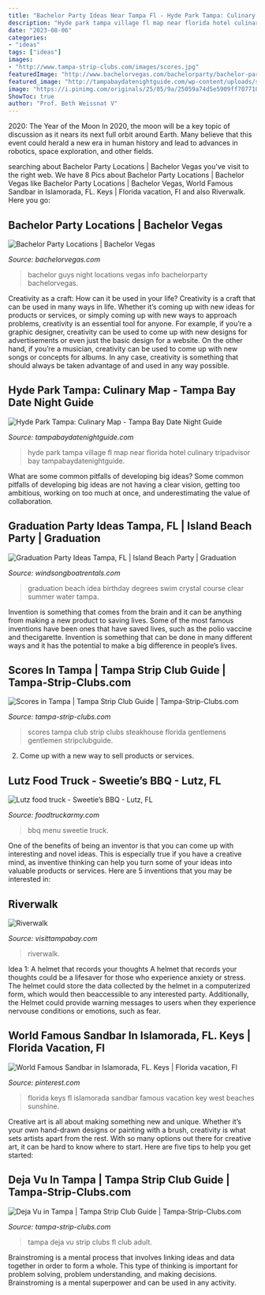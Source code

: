 ```yaml
---
title: "Bachelor Party Ideas Near Tampa Fl - Hyde Park Tampa: Culinary Map"
description: "Hyde park tampa village fl map near florida hotel culinary tripadvisor bay tampabaydatenightguide"
date: "2023-08-06"
categories:
- "ideas"
tags: ["ideas"]
images:
- "http://www.tampa-strip-clubs.com/images/scores.jpg"
featuredImage: "http://www.bachelorvegas.com/bachelorparty/bachelor-party-guys-night-out.jpg"
featured_image: "http://tampabaydatenightguide.com/wp-content/uploads/sites/2/2018/08/hyde-park.jpg"
image: "https://i.pinimg.com/originals/25/05/9a/25059a74d5e5909ff70771067b93b153.jpg"
ShowToc: true
author: "Prof. Beth Weissnat V"
---
```



2020: The Year of the Moon
In 2020, the moon will be a key topic of discussion as it nears its next full orbit around Earth. Many believe that this event could herald a new era in human history and lead to advances in robotics, space exploration, and other fields.

	

		
searching about Bachelor Party Locations | Bachelor Vegas you've visit to the right web. We have 8 Pics about Bachelor Party Locations | Bachelor Vegas like Bachelor Party Locations | Bachelor Vegas, World Famous Sandbar in Islamorada, FL. Keys | Florida vacation, Fl and also Riverwalk. Here you go:
		
    
## Bachelor Party Locations | Bachelor Vegas

<img loading=lazy src="http://www.bachelorvegas.com/bachelorparty/bachelor-party-guys-night-out.jpg" onerror="this.onerror=null;this.src='https://tse3.mm.bing.net/th?id=OIP.Ag0zhC-So1JBOI93ZGVnPwHaD4&amp;pid=15.1';" alt="Bachelor Party Locations | Bachelor Vegas">

_Source: bachelorvegas.com_

>bachelor guys night locations vegas info bachelorparty bachelorvegas. 

	

Creativity as a craft: How can it be used in your life?
Creativity is a craft that can be used in many ways in life. Whether it’s coming up with new ideas for products or services, or simply coming up with new ways to approach problems, creativity is an essential tool for anyone. For example, if you’re a graphic designer, creativity can be used to come up with new designs for advertisements or even just the basic design for a website. On the other hand, if you’re a musician, creativity can be used to come up with new songs or concepts for albums. In any case, creativity is something that should always be taken advantage of and used in any way possible.

    
## Hyde Park Tampa: Culinary Map - Tampa Bay Date Night Guide

<img loading=lazy src="http://tampabaydatenightguide.com/wp-content/uploads/sites/2/2018/08/hyde-park.jpg" onerror="this.onerror=null;this.src='https://tse3.mm.bing.net/th?id=OIP.kGGLo-PlwJi4oaiIuI8-TgHaDP&amp;pid=15.1';" alt="Hyde Park Tampa: Culinary Map - Tampa Bay Date Night Guide">

_Source: tampabaydatenightguide.com_

>hyde park tampa village fl map near florida hotel culinary tripadvisor bay tampabaydatenightguide. 

	

What are some common pitfalls of developing big ideas?
Some common pitfalls of developing big ideas are not having a clear vision, getting too ambitious, working on too much at once, and underestimating the value of collaboration.

    
## Graduation Party Ideas Tampa, FL | Island Beach Party | Graduation

<img loading=lazy src="https://www.windsongboatrentals.com/images/birthday.jpg" onerror="this.onerror=null;this.src='https://tse4.mm.bing.net/th?id=OIP.F8lhKE8GTV-T_WaxsE1dIAHaEi&amp;pid=15.1';" alt="Graduation Party Ideas Tampa, FL | Island Beach Party | Graduation">

_Source: windsongboatrentals.com_

>graduation beach idea birthday degrees swim crystal course clear summer water tampa. 

	

Invention is something that comes from the brain and it can be anything from making a new product to saving lives. Some of the most famous inventions have been ones that have saved lives, such as the polio vaccine and thecigarette. Invention is something that can be done in many different ways and it has the potential to make a big difference in people’s lives.

    
## Scores In Tampa | Tampa Strip Club Guide | Tampa-Strip-Clubs.com

<img loading=lazy src="http://www.tampa-strip-clubs.com/images/scores.jpg" onerror="this.onerror=null;this.src='https://tse1.mm.bing.net/th?id=OIP.V9Hh-sZ4NpML6_pvqFlVFQHaHa&amp;pid=15.1';" alt="Scores in Tampa | Tampa Strip Club Guide | Tampa-Strip-Clubs.com">

_Source: tampa-strip-clubs.com_

>scores tampa club strip clubs steakhouse florida gentlemens gentlemen stripclubguide. 

	

2. Come up with a new way to sell products or services.

    
## Lutz Food Truck - Sweetie’s BBQ - Lutz, FL

<img loading=lazy src="https://www.foodtruckarmy.com/image/sweetie-s-bbq-food-truck-menu_200731_1106_bba3af31_556_thm.jpg" onerror="this.onerror=null;this.src='https://tse4.mm.bing.net/th?id=OIP.XtOMOU1D8Zov1f-CYRjtYQHaHa&amp;pid=15.1';" alt="Lutz food truck - Sweetie’s BBQ - Lutz, FL">

_Source: foodtruckarmy.com_

>bbq menu sweetie truck. 

	

One of the benefits of being an inventor is that you can come up with interesting and novel ideas. This is especially true if you have a creative mind, as inventive thinking can help you turn some of your ideas into valuable products or services. Here are 5 inventions that you may be interested in: 

    
## Riverwalk

<img loading=lazy src="http://res.cloudinary.com/simpleview/image/upload/v1453220575/clients/tampabay/Riverwalk_Sunset_3e19c353-1b31-4fa1-b8b5-6030e1e971d0.jpg" onerror="this.onerror=null;this.src='https://tse3.mm.bing.net/th?id=OIP.YS0xousA9YP_YxyMECdLRAHaE7&amp;pid=15.1';" alt="Riverwalk">

_Source: visittampabay.com_

>riverwalk. 

	

Idea 1: A helmet that records your thoughts
A helmet that records your thoughts could be a lifesaver for those who experience anxiety or stress. The helmet could store the data collected by the helmet in a computerized form, which would then beaccessible to any interested party. Additionally, the Helmet could provide warning messages to users when they experience nervouse conditions or emotions, such as fear.

    
## World Famous Sandbar In Islamorada, FL. Keys | Florida Vacation, Fl

<img loading=lazy src="https://i.pinimg.com/originals/25/05/9a/25059a74d5e5909ff70771067b93b153.jpg" onerror="this.onerror=null;this.src='https://tse3.mm.bing.net/th?id=OIP.E_t_Krv08T5ZeJftqxbHUwHaFJ&amp;pid=15.1';" alt="World Famous Sandbar in Islamorada, FL. Keys | Florida vacation, Fl">

_Source: pinterest.com_

>florida keys fl islamorada sandbar famous vacation key west beaches sunshine. 

	

Creative art is all about making something new and unique. Whether it’s your own hand-drawn designs or painting with a brush, creativity is what sets artists apart from the rest. With so many options out there for creative art, it can be hard to know where to start. Here are five tips to help you get started: 

    
## Deja Vu In Tampa | Tampa Strip Club Guide | Tampa-Strip-Clubs.com

<img loading=lazy src="http://www.tampa-strip-clubs.com/images/dejavu.jpg" onerror="this.onerror=null;this.src='https://tse2.mm.bing.net/th?id=OIP.5g-CaKYslU8SqAyMEuazNQHaF7&amp;pid=15.1';" alt="Deja Vu in Tampa | Tampa Strip Club Guide | Tampa-Strip-Clubs.com">

_Source: tampa-strip-clubs.com_

>tampa deja vu strip clubs fl club adult. 

	

Brainstroming is a mental process that involves linking ideas and data together in order to form a whole. This type of thinking is important for problem solving, problem understanding, and making decisions. Brainstroming is a mental superpower and can be used in any activity.

